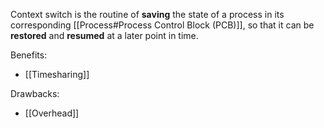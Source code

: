 Context switch is the routine of **saving** the state of a process in its corresponding [[Process#Process Control Block (PCB)]], so that it can be **restored** and **resumed** at a later point in time.

Benefits:
- [[Timesharing]]

Drawbacks:
- [[Overhead]]
